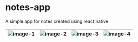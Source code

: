 # notes-app

A simple app for notes created using react native


![image-1](https://github.com/Daniel775/notes-app/assets/35501831/0fd3fd8e-d686-46d3-95c4-5989e0418f41)|![image-2](https://github.com/Daniel775/notes-app/assets/35501831/ee90b4d2-7981-4c4a-9961-6182bd5399a8) |![image-3](https://github.com/Daniel775/notes-app/assets/35501831/51ecf724-ee34-426b-aad6-c4bac7f3ad5f) |![image-4](https://github.com/Daniel775/notes-app/assets/35501831/fb6299ab-1308-4489-beca-b8ab6bc019be)
:-------------------------:|:-------------------------:|:-------------------------:|:-------------------------:
